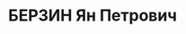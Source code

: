 ---
title: БЕРЗИН Ян Петрович
description: '1895 г.р., урож. с.Вендов, Латвийской ССР, латыш, гр. СССP, соц. происх.
  из крестьян, жит. г.Новочеркасска РО, начальник КЭЧ 21 авиабригады.

  Арестован 10.07.1937 г. НКВД по АЧК по ст.ст.58-1"а"-8-9-11 УК РСФСР.

  05.06.1938 г. ВК Верховного суда СССP осуждён по ст.ст.58-7-8-11 УК РСФСР к ВМН
  - расстрелу. Приговор приведён в исполнение 16.12.1937 г. в г.Ростове-на-Дону. 20.03.1958
  г. ВК Верховного суда СССP дело в отношении Шевченко И.Г. производством прекращено,
  за отсутствием состава преступления.'
---